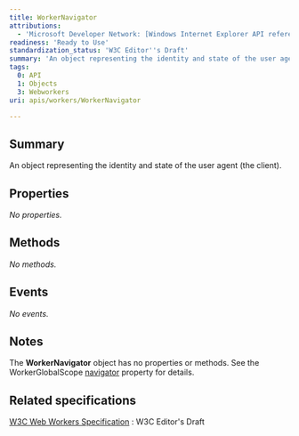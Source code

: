 ```yaml
---
title: WorkerNavigator
attributions:
  - 'Microsoft Developer Network: [Windows Internet Explorer API reference Article](http://msdn.microsoft.com/en-us/library/ie/hh828809%28v=vs.85%29.aspx)'
readiness: 'Ready to Use'
standardization_status: 'W3C Editor''s Draft'
summary: 'An object representing the identity and state of the user agent (the client).'
tags:
  0: API
  1: Objects
  3: Webworkers
uri: apis/workers/WorkerNavigator

---
```

## <span>Summary</span>

An object representing the identity and state of the user agent (the client).

## <span>Properties</span>

*No properties.*

## <span>Methods</span>

*No methods.*

## <span>Events</span>

*No events.*

## <span>Notes</span>

The **WorkerNavigator** object has no properties or methods. See the WorkerGlobalScope [navigator](/apis/workers/WorkerGlobalScope/navigator) property for details.

## <span>Related specifications</span>

[W3C Web Workers Specification](http://dev.w3.org/html5/workers)
:   W3C Editor's Draft
